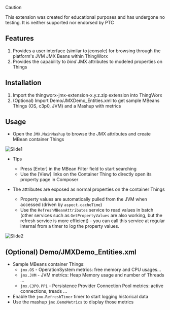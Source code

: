 > [!CAUTION]
> This extension was created for educational purposes and has undergone no testing. It is neither supported nor endorsed by PTC

## Features

1. Provides a user interface (similar to jconsole) for browsing through the platform's JVM JMX Beans within ThingWorx
2. Provides the capability to _bind_ JMX attributes to modeled properties on Things

## Installation

1. Import the thingworx-jmx-extension-x.y.z.zip extension into ThingWorx
2. (Optional) Import Demo/JMXDemo_Entities.xml to get sample MBeans Things (OS, c3p0, JVM) and a Mashup with metrics

## Usage

- Open the `JMX.MainMashup` to browse the JMX attributes and create MBean container Things

![Slide1](https://github.com/dattodroid/thingworx-jmx-extension/assets/159778604/c086c9f4-ef3e-4018-8296-5cdbf49cd202)

- Tips
  - Press [Enter] in the MBean Filter field to start searching
  - Use the [View] links on the Container Thing to directly open its property page in Composer

- The attributes are exposed as normal properties on the container Things
  - Property values are automatically pulled from the JVM when accessed (driven by `aspect.cacheTime`)
  - Use the `RefreshMBeanAttributes` service to read values in batch (other services such as `GetPropertyValues` are also working, but the refresh service is more efficient) - you can call this service at regular internal from a timer to log the property values.

![Slide2](https://github.com/dattodroid/thingworx-jmx-extension/assets/159778604/56200a48-8755-452c-b1bf-0716dcaf6232)

## (Optional) Demo/JMXDemo_Entities.xml

- Sample MBeans container Things:
  - `jmx.OS` - OperationSystem metrics: free memory and CPU usages...
  - `jmx.JVM` - JVM metrics: Heap Memory usage and number of Threads ...
  - `jmx.C3P0.PP1` - Persistence Provider Connection Pool metrics: active connections, treads ...
- Enable the `jmx.RefreshTimer` timer to start logging historical data
- Use the mashup `jmx.DemoMetrics` to display those metrics


